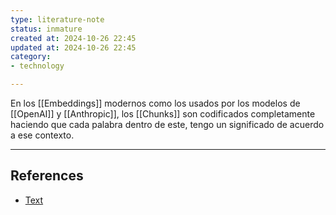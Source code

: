 ```yaml
---
type: literature-note
status: inmature
created at: 2024-10-26 22:45
updated at: 2024-10-26 22:45
category:
- technology

---
```


En los [[Embeddings]] modernos como los usados por los modelos de [[OpenAI]] y [[Anthropic]], los [[Chunks]] son codificados completamente haciendo que cada palabra dentro de este, tengo un significado de acuerdo a ese contexto.

---
## References

 - [Text](no-reference)

